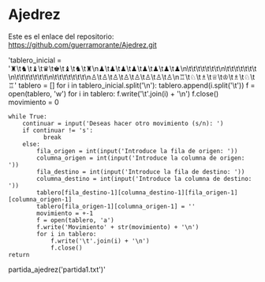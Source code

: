 # Ajedrez
Este es el enlace del repositorio: https://github.com/guerramorante/Ajedrez.git

'tablero_inicial = '♜\t♞\t♝\t♛\t♚\t♝\t♞\t♜\n♟\t♟\t♟\t♟\t♟\t♟\t♟\t♟\n\t\t\t\t\t\t\t\n\t\t\t\t\t\t\t\n\t\t\t\t\t\t\t\n\t\t\t\t\t\t\t\n♙\t♙\t♙\t♙\t♙\t♙\t♙\t♙\n♖\t♘\t♗\t♕\t♔\t♗\t♘\t♖'
    tablero = []
    for i in tablero_inicial.split('\n'):
        tablero.append(i.split('\t'))
    f = open(tablero, 'w')
    for i in tablero:
        f.write('\t'.join(i) + '\n')
    f.close()
    movimiento = 0

    while True:
        continuar = input('Deseas hacer otro movimiento (s/n): ')
        if continuar != 's':
              break
        else: 
            fila_origen = int(input('Introduce la fila de origen: '))
            columna_origen = int(input('Introduce la columna de origen: '))
            fila_destino = int(input('Introduce la fila de destino: '))
            columna_destino = int(input('Introduce la columna de destino: '))
            tablero[fila_destino-1][columna_destino-1][fila_origen-1][columna_origen-1]
            tablero[fila_origen-1][columna_origen-1] = ''
            movimiento = +-1
            f = open(tablero, 'a')
            f.write('Movimiento' + str(movimiento) + '\n')
            for i in tablero:
                f.write('\t'.join(i) + '\n')
                f.close()
    return
partida_ajedrez('partida1.txt')'
